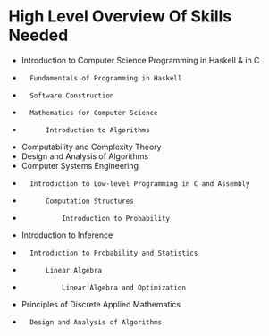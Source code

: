 # High Level Overview Of Skills Needed
- 	Introduction to Computer Science Programming in Haskell & in C
-   	Fundamentals of Programming in Haskell
-   	Software Construction
-   	Mathematics for Computer Science
-   		Introduction to Algorithms
- 	Computability and Complexity Theory
- 	Design and Analysis of Algorithms
- 	Computer Systems Engineering
- 		Introduction to Low-level Programming in C and Assembly
- 			Computation Structures
- 				Introduction to Probability
- 	Introduction to Inference
- 		Introduction to Probability and Statistics
- 			Linear Algebra
- 				Linear Algebra and Optimization
- 	Principles of Discrete Applied Mathematics
- 		Design and Analysis of Algorithms
